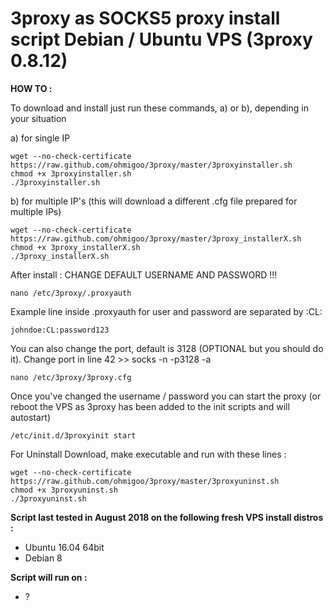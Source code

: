 3proxy as SOCKS5 proxy install script 
Debian / Ubuntu VPS (3proxy 0.8.12)
======================================================

**HOW TO :**

To download and install just run these commands, a) or b), depending in your situation

a) for single IP

	wget --no-check-certificate https://raw.github.com/ohmigoo/3proxy/master/3proxyinstaller.sh
    chmod +x 3proxyinstaller.sh
    ./3proxyinstaller.sh

b) for multiple IP's (this will download a different .cfg file prepared for multiple IPs)

    wget --no-check-certificate https://raw.github.com/ohmigoo/3proxy/master/3proxy_installerX.sh
    chmod +x 3proxy_installerX.sh
    ./3proxy_installerX.sh
    
After install : CHANGE DEFAULT USERNAME AND PASSWORD !!! 

    nano /etc/3proxy/.proxyauth
	
Example line inside .proxyauth for user and password are separated by :CL:

    johndoe:CL:password123

You can also change the port, default is 3128 (OPTIONAL but you should do it). 
Change port in line 42 >> socks -n -p3128 -a 

    nano /etc/3proxy/3proxy.cfg
    

Once you've changed the username / password you can start the proxy 
(or reboot the VPS as 3proxy has been added to the init scripts and will autostart)

    /etc/init.d/3proxyinit start
	
For Uninstall Download, make executable and run with these lines :

	wget --no-check-certificate https://raw.github.com/ohmigoo/3proxy/master/3proxyuninst.sh
	chmod +x 3proxyuninst.sh
	./3proxyuninst.sh

**Script last tested in August 2018 on the following fresh VPS install distros :**

- Ubuntu 16.04 64bit
- Debian 8


**Script will run on :**
- ?


